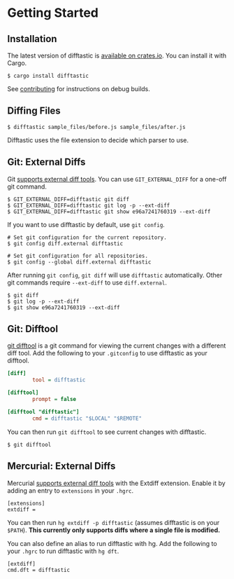 # Getting Started

## Installation

The latest version of difftastic is [available on
crates.io](https://crates.io/crates/difftastic). You can install it
with Cargo.

```
$ cargo install difftastic
```

See [contributing](./contributing.md) for instructions on debug
builds.

## Diffing Files

```
$ difftastic sample_files/before.js sample_files/after.js
```

Difftastic uses the file extension to decide which parser to use.

## Git: External Diffs

Git [supports external diff
tools](https://git-scm.com/docs/diff-config#Documentation/diff-config.txt-diffexternal). You
can use `GIT_EXTERNAL_DIFF` for a one-off git command.

```
$ GIT_EXTERNAL_DIFF=difftastic git diff
$ GIT_EXTERNAL_DIFF=difftastic git log -p --ext-diff
$ GIT_EXTERNAL_DIFF=difftastic git show e96a7241760319 --ext-diff
```

If you want to use difftastic by default, use `git config`.

```
# Set git configuration for the current repository.
$ git config diff.external difftastic

# Set git configuration for all repositories.
$ git config --global diff.external difftastic
```

After running `git config`, `git diff` will use `difftastic`
automatically. Other git commands require `--ext-diff` to use
`diff.external`.

```
$ git diff
$ git log -p --ext-diff
$ git show e96a7241760319 --ext-diff
```

## Git: Difftool

[git difftool](https://git-scm.com/docs/git-difftool) is a git command
for viewing the current changes with a different diff tool.  Add the
following to your `.gitconfig` to use difftastic as your difftool.

```ini
[diff]
        tool = difftastic

[difftool]
        prompt = false

[difftool "difftastic"]
        cmd = difftastic "$LOCAL" "$REMOTE"
```

You can then run `git difftool` to see current changes with difftastic.

```
$ git difftool
```

## Mercurial: External Diffs

Mercurial [supports external diff
tools](https://www.mercurial-scm.org/wiki/ExtdiffExtension) with the
Extdiff extension. Enable it by adding an entry to `extensions` in
your `.hgrc`.

```
[extensions]
extdiff =
```

You can then run `hg extdiff -p difftastic` (assumes difftastic is on
your `$PATH`). **This currently only supports diffs where a single file
is modified.**

You can also define an alias to run difftastic with hg. Add the
following to your `.hgrc` to run difftastic with `hg dft`.

```
[extdiff]
cmd.dft = difftastic
```
